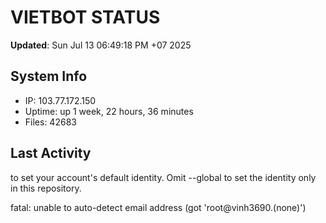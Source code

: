 # VIETBOT STATUS
**Updated**: Sun Jul 13 06:49:18 PM +07 2025

## System Info
- IP: 103.77.172.150
- Uptime: up 1 week, 22 hours, 36 minutes
- Files: 42683

## Last Activity

to set your account's default identity.
Omit --global to set the identity only in this repository.

fatal: unable to auto-detect email address (got 'root@vinh3690.(none)')
